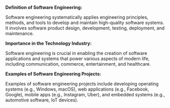 **Definition of Software Engineering:**

Software engineering systematically applies engineering principles, methods, and tools to develop and maintain high-quality software systems. It involves software product design, development, testing, deployment, and maintenance.

**Importance in the Technology Industry:**

Software engineering is crucial in enabling the creation of software applications and systems that power various aspects of modern life, including communication, commerce, entertainment, and healthcare.

**Examples of Software Engineering Projects:**

Examples of software engineering projects include developing operating systems (e.g., Windows, macOS), web applications (e.g., Facebook, Google), mobile apps (e.g., Instagram, Uber), and embedded systems (e.g., automotive software, IoT devices).